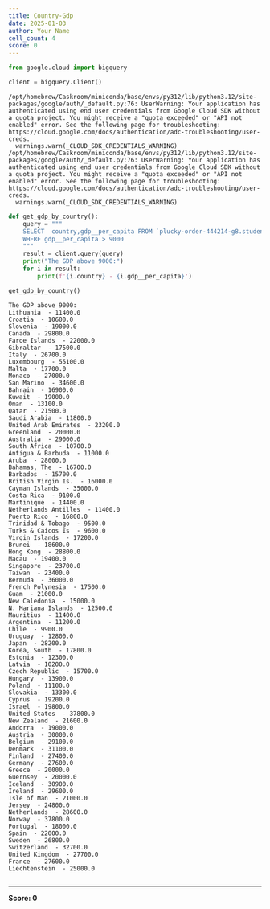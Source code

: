 ```yaml
---
title: Country-Gdp
date: 2025-01-03
author: Your Name
cell_count: 4
score: 0
---
```


```python
from google.cloud import bigquery
```


```python
client = bigquery.Client()
```

    /opt/homebrew/Caskroom/miniconda/base/envs/py312/lib/python3.12/site-packages/google/auth/_default.py:76: UserWarning: Your application has authenticated using end user credentials from Google Cloud SDK without a quota project. You might receive a "quota exceeded" or "API not enabled" error. See the following page for troubleshooting: https://cloud.google.com/docs/authentication/adc-troubleshooting/user-creds. 
      warnings.warn(_CLOUD_SDK_CREDENTIALS_WARNING)
    /opt/homebrew/Caskroom/miniconda/base/envs/py312/lib/python3.12/site-packages/google/auth/_default.py:76: UserWarning: Your application has authenticated using end user credentials from Google Cloud SDK without a quota project. You might receive a "quota exceeded" or "API not enabled" error. See the following page for troubleshooting: https://cloud.google.com/docs/authentication/adc-troubleshooting/user-creds. 
      warnings.warn(_CLOUD_SDK_CREDENTIALS_WARNING)



```python
def get_gdp_by_country():
    query = """
    SELECT  country,gdp__per_capita FROM `plucky-order-444214-g8.student_data.country_table` 
    WHERE gdp__per_capita > 9000
    """
    result = client.query(query)
    print("The GDP above 9000:")
    for i in result:
        print(f'{i.country} - {i.gdp__per_capita}')

get_gdp_by_country()
```

    The GDP above 9000:
    Lithuania  - 11400.0
    Croatia  - 10600.0
    Slovenia  - 19000.0
    Canada  - 29800.0
    Faroe Islands  - 22000.0
    Gibraltar  - 17500.0
    Italy  - 26700.0
    Luxembourg  - 55100.0
    Malta  - 17700.0
    Monaco  - 27000.0
    San Marino  - 34600.0
    Bahrain  - 16900.0
    Kuwait  - 19000.0
    Oman  - 13100.0
    Qatar  - 21500.0
    Saudi Arabia  - 11800.0
    United Arab Emirates  - 23200.0
    Greenland  - 20000.0
    Australia  - 29000.0
    South Africa  - 10700.0
    Antigua & Barbuda  - 11000.0
    Aruba  - 28000.0
    Bahamas, The  - 16700.0
    Barbados  - 15700.0
    British Virgin Is.  - 16000.0
    Cayman Islands  - 35000.0
    Costa Rica  - 9100.0
    Martinique  - 14400.0
    Netherlands Antilles  - 11400.0
    Puerto Rico  - 16800.0
    Trinidad & Tobago  - 9500.0
    Turks & Caicos Is  - 9600.0
    Virgin Islands  - 17200.0
    Brunei  - 18600.0
    Hong Kong  - 28800.0
    Macau  - 19400.0
    Singapore  - 23700.0
    Taiwan  - 23400.0
    Bermuda  - 36000.0
    French Polynesia  - 17500.0
    Guam  - 21000.0
    New Caledonia  - 15000.0
    N. Mariana Islands  - 12500.0
    Mauritius  - 11400.0
    Argentina  - 11200.0
    Chile  - 9900.0
    Uruguay  - 12800.0
    Japan  - 28200.0
    Korea, South  - 17800.0
    Estonia  - 12300.0
    Latvia  - 10200.0
    Czech Republic  - 15700.0
    Hungary  - 13900.0
    Poland  - 11100.0
    Slovakia  - 13300.0
    Cyprus  - 19200.0
    Israel  - 19800.0
    United States  - 37800.0
    New Zealand  - 21600.0
    Andorra  - 19000.0
    Austria  - 30000.0
    Belgium  - 29100.0
    Denmark  - 31100.0
    Finland  - 27400.0
    Germany  - 27600.0
    Greece  - 20000.0
    Guernsey  - 20000.0
    Iceland  - 30900.0
    Ireland  - 29600.0
    Isle of Man  - 21000.0
    Jersey  - 24800.0
    Netherlands  - 28600.0
    Norway  - 37800.0
    Portugal  - 18000.0
    Spain  - 22000.0
    Sweden  - 26800.0
    Switzerland  - 32700.0
    United Kingdom  - 27700.0
    France  - 27600.0
    Liechtenstein  - 25000.0



```python

```


---
**Score: 0**

